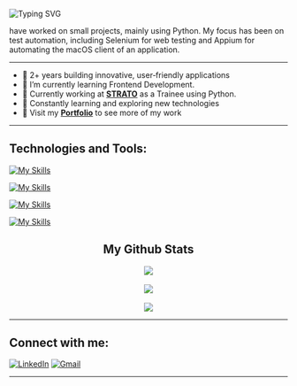 ![Typing SVG](https://readme-typing-svg.herokuapp.com?font=Architects+Daughter&color=ffffff&size=30&lines=Hey!+It's+Oli!+👋;I'm+a+Front+End+Developer;I'm+a+Trainee;;I'm+a+Full+Stack+Developer)
<!-- <h1 align="center">Hi 👋, I'm Oli</h1> -->


have worked on small projects, mainly using Python.
My focus has been on test automation, including Selenium for web testing and Appium for automating the macOS client of an application.

---

* 🚀 2+ years building innovative, user‑friendly applications
* 🌱 I’m currently learning Frontend Development.
* 💼 Currently working at **[STRATO](https://www.strato.de/)** as a Trainee using Python.
* 🌱 Constantly learning and exploring new technologies
* 📁 Visit my **[Portfolio](#)** to see more of my work

---

## Technologies and Tools:

[![My Skills](https://skillicons.dev/icons?i=html,css,python,javascript,mysql,mongodb)](https://skillicons.dev)

[![My Skills](https://skillicons.dev/icons?i=selenium,nextjs)](https://skillicons.dev)

[![My Skills](https://skillicons.dev/icons?i=git,github,vscode,raspberrypi	)](https://skillicons.dev)

[![My Skills](https://skillicons.dev/icons?i=figma,ae,ps)](https://skillicons.dev)






</p>
  </a>
<h2 align="center">My Github Stats</h2>
<p align="center">
<img align="center" src="https://github-readme-stats.vercel.app/api/top-langs/?username=oliwier-urbanski&layout=compact&theme=github_dark&langs_count=10&exclude_repo=kasweb">
<br>
<br>
<img align="center" src="https://github-readme-stats.vercel.app/api?username=oliwier-urbanski&count_private=true&show_icons=trueline_height=21&theme=github_dark">	
<br>
<br>
<img align="center" src="https://github-readme-streak-stats.herokuapp.com/?user=oliwier-urbanski&theme=holi-theme">
</p>


---

## Connect with me:

[![LinkedIn](https://img.shields.io/badge/LINKEDIN-0A66C2?style=for-the-badge\&logo=linkedin\&logoColor=white)](https://www.linkedin.com/in/oliwier-urbanski/)
[![Gmail](https://img.shields.io/badge/GMAIL-EA4335?style=for-the-badge\&logo=gmail\&logoColor=white)](mailto:urbanskioli@gmail.com)

---

